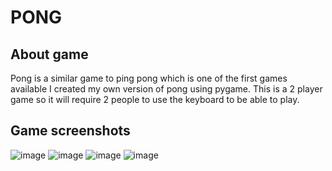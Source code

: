 # PONG

## About game
Pong is a similar game to ping pong which is one of the first games available I created my own version of pong using pygame. This is a 2 player game so it will require 2 people to use the keyboard to be able to play.
## Game screenshots
![image](https://user-images.githubusercontent.com/90356966/136715710-ad71b5ff-5c4d-4c48-99f7-448094881e3c.png)
![image](https://user-images.githubusercontent.com/90356966/136715727-845145ab-ccc4-4b39-ac87-f90c9474de35.png)
![image](https://user-images.githubusercontent.com/90356966/136715717-17f1edb3-8a7c-4440-bb30-0a8619d9b79f.png)
![image](https://user-images.githubusercontent.com/90356966/136715738-7b76dd61-57c2-471b-9645-b29c60ae1e30.png)
